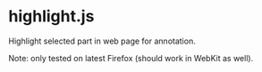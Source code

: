 # highlight.js

Highlight selected part in web page for annotation.

Note: only tested on latest Firefox (should work in WebKit as well).
